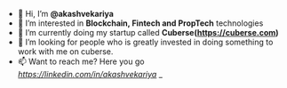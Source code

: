 - 👋 Hi, I’m __@akashvekariya__
- 👀 I’m interested in __Blockchain, Fintech and PropTech__ technologies
- 🌱 I’m currently doing my startup called __Cuberse(https://cuberse.com)__
- 💞️ I’m looking for people who is greatly invested in doing something to work with me on cuberse.
- 📫 Want to reach me? Here you go _https://linkedin.com/in/akashvekariya_
_
<!---
akashvekariya/akashvekariya is a ✨ special ✨ repository because its `README.md` (this file) appears on your GitHub profile.
You can click the Preview link to take a look at your changes.
--->
